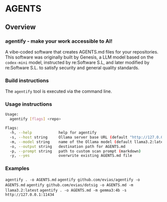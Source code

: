 # AGENTS

## Overview

### agentify - make your work accessible to AI!

A vibe-coded software that creates AGENTS.md files for your repositories. This software was originally built by Genesìs, a LLM model based on the `codex-mini` model, instructed by re:Software S.L, and later modified by re:Software S.L. to satisfy security and general quality standards.

### Build instructions

The `agentify` tool is executed via the command line.

### Usage instructions

```bash
Usage:
  agentify [flags] <repo>

Flags:
  -h, --help            help for agentify
  -s, --host string     Ollama server base URL (default "http://127.0.0.1:11434")
  -m, --model string    name of the Ollama model (default llama3.2:latest)
  -o, --output string   destination path for AGENTS.md
  -p, --prompt string   path to custom scan prompt (markdown)
  -y, --yes             overwrite existing AGENTS.md file
```

### Examples

`agentify . -o AGENTS.md`
`agentify github.com/evias/agentify -o AGENTS.md`
`agentify github.com/evias/dotsig -o AGENTS.md -m llama3.2:latest`
`agentify . -o AGENTS.md -m gemma3:4b -s http://127.0.0.1:11434`
